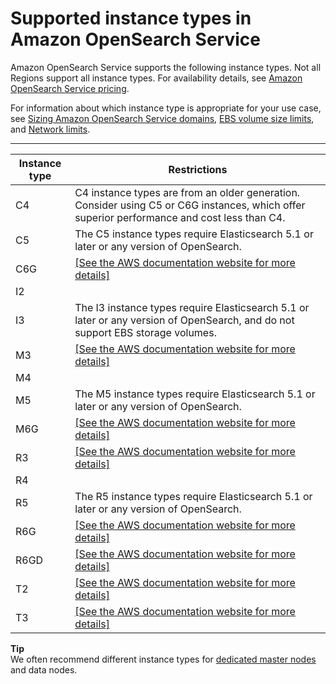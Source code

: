 # Supported instance types in Amazon OpenSearch Service<a name="supported-instance-types"></a>

Amazon OpenSearch Service supports the following instance types\. Not all Regions support all instance types\. For availability details, see [Amazon OpenSearch Service pricing](https://aws.amazon.com/elasticsearch-service/pricing/)\.

For information about which instance type is appropriate for your use case, see [Sizing Amazon OpenSearch Service domains](sizing-domains.md), [EBS volume size limits](limits.md#ebsresource), and [Network limits](limits.md#network-limits)\.


****  

| Instance type | Restrictions | 
| --- | --- | 
|  C4  |  C4 instance types are from an older generation\. Consider using C5 or C6G instances, which offer superior performance and cost less than C4\.  | 
|  C5  |  The C5 instance types require Elasticsearch 5\.1 or later or any version of OpenSearch\.  | 
| C6G  |  [\[See the AWS documentation website for more details\]](http://docs.aws.amazon.com/opensearch-service/latest/developerguide/supported-instance-types.html)  | 
|  I2  |    | 
|  I3  | The I3 instance types require Elasticsearch 5\.1 or later or any version of OpenSearch, and do not support EBS storage volumes\. | 
|  M3  |  [\[See the AWS documentation website for more details\]](http://docs.aws.amazon.com/opensearch-service/latest/developerguide/supported-instance-types.html)  | 
|  M4  |    | 
|  M5  |  The M5 instance types require Elasticsearch 5\.1 or later or any version of OpenSearch\.  | 
| M6G |  [\[See the AWS documentation website for more details\]](http://docs.aws.amazon.com/opensearch-service/latest/developerguide/supported-instance-types.html)  | 
|  R3  |  [\[See the AWS documentation website for more details\]](http://docs.aws.amazon.com/opensearch-service/latest/developerguide/supported-instance-types.html)  | 
|  R4  |    | 
|  R5  |  The R5 instance types require Elasticsearch 5\.1 or later or any version of OpenSearch\.  | 
| R6G |  [\[See the AWS documentation website for more details\]](http://docs.aws.amazon.com/opensearch-service/latest/developerguide/supported-instance-types.html)  | 
| R6GD |  [\[See the AWS documentation website for more details\]](http://docs.aws.amazon.com/opensearch-service/latest/developerguide/supported-instance-types.html)  | 
|  T2  |  [\[See the AWS documentation website for more details\]](http://docs.aws.amazon.com/opensearch-service/latest/developerguide/supported-instance-types.html)  | 
|  T3  |  [\[See the AWS documentation website for more details\]](http://docs.aws.amazon.com/opensearch-service/latest/developerguide/supported-instance-types.html)  | 

**Tip**  
We often recommend different instance types for [dedicated master nodes](managedomains-dedicatedmasternodes.md) and data nodes\.